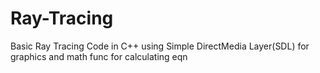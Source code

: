 # Ray-Tracing
Basic Ray Tracing Code in C++ using Simple DirectMedia Layer(SDL) for graphics and math func for calculating eqn
